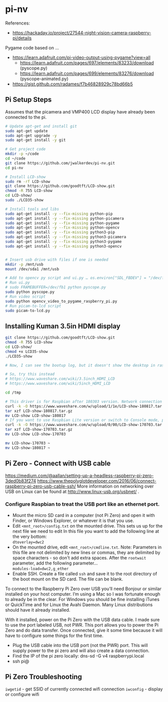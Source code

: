 # pi-nv


References:
* https://hackaday.io/project/27544-night-vision-camera-raspberry-pi/details

Pygame code based on ...
* https://learn.adafruit.com/pi-video-output-using-pygame?view=all
    * https://learn.adafruit.com/pages/697/elements/83233/download (pyscope.py)
    * https://learn.adafruit.com/pages/699/elements/83276/download (pyscope-animated.py)
* https://gist.github.com/radames/f7b46828929c78bd66b5


## Pi Setup Steps

Assumes that the picamera and VMP400 LCD display have already been connected to the pi.

```bash
# Update apt-get and install git
sudo apt-get update
sudo apt-get upgrade -y
sudo apt-get install -y git

# Get project code
mkdir -p ~/code
cd ~/code
git clone https://github.com/jwalkerdev/pi-nv.git
cd pi-nv

# Install LCD-show
sudo rm -rf LCD-show
git clone https://github.com/goodtft/LCD-show.git
chmod -R 755 LCD-show
cd LCD-show/
sudo ./LCD35-show

# Install tools and libs
sudo apt-get install -y --fix-missing python-pip 
sudo apt-get install -y --fix-missing python-picamera 
sudo apt-get install -y --fix-missing python-pygame 
sudo apt-get install -y --fix-missing python-opencv
sudo apt-get install -y --fix-missing python3-pip 
sudo apt-get install -y --fix-missing python3-picamera 
sudo apt-get install -y --fix-missing python3-pygame 
sudo apt-get install -y --fix-missing python3-opencv


# Insert usb drive with files if one is needed
mkdir -p /mnt/usb
mount /dev/sda1 /mnt/usb

# Add to opencv py script and ui.py … os.environ["SDL_FBDEV"] = "/dev/fb1”
# Run ui.py 
# sudo FRAMEBUFFER=/dev/fb1 python pyscope.py
sudo python pyscope.py
# Run video script
sudo python opencv_video_to_pygame_raspberry_pi.py
# Run picam-to-lcd script
sudo picam-to-lcd.py
```

## Installing Kuman 3.5in HDMI display

```bash
git clone https://github.com/goodtft/LCD-show.git
chmod -R 755 LCD-show 
cd LCD-show/ 
chmod +x LCD35­-show 
./LCD35­-show

# Now, I can see the bootup log, but it doesn't show the desktop in raspbian

# So, try this instead
# https://www.waveshare.com/wiki/3.5inch_HDMI_LCD
# https://www.waveshare.com/wiki/5inch_HDMI_LCD

cd /tmp

# This driver is for Raspbian after 180303 version. Network connection is required when installing.
curl -k -O https://www.waveshare.com/w/upload/1/1e/LCD-show-180817.tar.gz
tar xzf LCD-show-180817.tar.gz
mv LCD-show LCD-show-180817
# If you want to use Raspbian Lite version or switch to Console mode, please download this driver instead
curl -k -O https://www.waveshare.com/w/upload/0/00/LCD-show-170703.tar.gz
tar xzf LCD-show-170703.tar.gz
mv LCD-show LCD-show-170703

mv LCD-show-170703 ~
mv LCD-show-180817 ~
```




## Pi Zero - Connect with USB cable

https://medium.com/@aallan/setting-up-a-headless-raspberry-pi-zero-3ded0b83f274
https://www.thepolyglotdeveloper.com/2016/06/connect-raspberry-pi-zero-usb-cable-ssh/
More information on networking over USB on Linux can be found at http://www.linux-usb.org/usbnet/ .

### Configure Raspbian to treat the USB port like an ethernet port. 

* Mount the micro SD card in a computer (not Pi Zero) and open it with Finder, or Windows Explorer, or whatever it is that you use.
* Edit `<mnt_root>/config.txt` on the mounted drive. This sets us up for the next file we need to edit
In this file you want to add the following line at the very bottom:   
```dtoverlay=dwc2```
* On the mounted drive, edit `<mnt_root>/cmdline.txt`.  Note: Parameters in this file are not delimited by new lines or commas, they are delimited by space characters - so don't add extra spaces.
After the `rootwait` parameter, add the following parameter...   
```modules-load=dwc2,g_ether```
* Enable SSH. Create a file called `ssh` and save it to the root directory of the boot mount on the SD card. The file can be blank.

To connect to the Raspberry Pi Zero over USB you’ll need Bonjour or similar installed on your host computer. I’m using a Mac so I was fortunate enough to already be in the clear. For Windows you should be fine installing iTunes or QuickTime and for Linux the Avahi Daemon. Many Linux distributions should have it already installed.

With it installed, power on the Pi Zero with the USB data cable. I made sure to use the port labeled USB, not PWR. This port allows you to power the Pi Zero and do data transfer. Once connected, give it some time because it will have to configure some things for the first time.

* Plug the USB cable into the USB port (not the PWR) port.
This will supply power to the pi zero and will also create a data connection.
* Find the IP of the pi zero locally:
    dns-sd -G v4 raspberrypi.local
* ssh pi@<IP address found in the previous step>


## Pi Zero Troubleshooting

`iwgetid` - get SSID of currently connected wifi connection
`iwconfig` - display or configure wifi